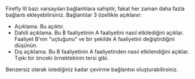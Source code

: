 Firefly III bazı varsayılan bağlantılara sahiptir, fakat her zaman daha fazla bağlantı ekleyebilirsiniz. Bağlantılar 3 özellikle açıklanır:

* Açıklama. Bu açıktır.
* Dahili açıklama. Bu B faaliyetinin A faaliyetini nasıl etkilediğini açıklar. Faaliyet B'nin "uçtuğunu" ve bir şekilde A faaliyetini değiştirdiğini düşünün.
* Dış açıklama. Bu B faaliyetinin A faaliyetinden nasıl etkilendiğini açıklar. Tıpkı bir önceki örnektekinin tersi gibi.

Benzersiz olarak istediğiniz kadar çevirme bağlantısı oluşturabilirsiniz.